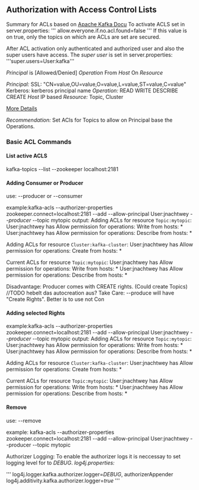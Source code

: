 ## Authorization with Access Control Lists ##

Summary for ACLs based on [Apache Kafka Docu](https://kafka.apache.org/documentation/#security_authz)
To activate ACLS set in server.properties:
'''
allow.everyone.if.no.acl.found=false
'''
If this value is on true, only the topics on which are ACLs are set are secured.

After ACL activation only authenticated and authorized user and also the super users have access.
The *super user* is set in server.properties:
'''super.users=User:kafka'''

*Principal* is [Allowed/Denied] *Operation* From *Host* On *Resource*

*Principal:*
	SSL: "CN=value,OU=value,O=value,L=value,ST=value,C=value"
	Kerberos: kerberos principal name
*Operation:*
	READ
	WRITE
  DESCRIBE
	CREATE
*Host*
	IP based
*Resource:*
	Topic, Cluster


[More Details](https://kafka.apache.org/documentation/#security_authz_cli)

*Recommendation:* Set ACls for Topics to allow on Principal base the Operations.

### Basic ACL Commands ###

#### List active ACLS ####
kafka-topics --list --zookeeper localhost:2181

#### Adding Consumer or Producer ####
use: --producer or --consumer

example:kafka-acls --authorizer-properties zookeeper.connect=localhost:2181 --add --allow-principal User:jnachtwey *--producer* --topic mytopic
output:
Adding ACLs for resource `Topic:mytopic`:
        User:jnachtwey has Allow permission for operations: Write from hosts: *
        User:jnachtwey has Allow permission for operations: Describe from hosts: *

Adding ACLs for resource `Cluster:kafka-cluster`:
        User:jnachtwey has Allow permission for operations: Create from hosts: *

Current ACLs for resource `Topic:mytopic`:
        User:jnachtwey has Allow permission for operations: Write from hosts: *
        User:jnachtwey has Allow permission for operations: Describe from hosts: *


Disadvantage: Producer comes with CREATE rights. (Could create Topics) //TODO hebelt das autocreation aus?
Take Care: --produce will have "Create Rights". Better is to use not Con

#### Adding selected Rights ####



example:kafka-acls --authorizer-properties zookeeper.connect=localhost:2181 --add --allow-principal User:jnachtwey *--producer* --topic mytopic
output:
Adding ACLs for resource `Topic:mytopic`:
        User:jnachtwey has Allow permission for operations: Write from hosts: *
        User:jnachtwey has Allow permission for operations: Describe from hosts: *

Adding ACLs for resource `Cluster:kafka-cluster`:
        User:jnachtwey has Allow permission for operations: Create from hosts: *

Current ACLs for resource `Topic:mytopic`:
        User:jnachtwey has Allow permission for operations: Write from hosts: *
        User:jnachtwey has Allow permission for operations: Describe from hosts: *
#### Remove ####
use: --remove

example: kafka-acls --authorizer-properties zookeeper.connect=localhost:2181 --add --allow-principal User:jnachtwey --producer --topic mytopic


Authorizer Logging:
To enable the authorizer logs it is neccessay to set logging level for to *DEBUG*.
*log4j.properties:*

'''
log4j.logger.kafka.authorizer.logger=*DEBUG*, authorizerAppender
log4j.additivity.kafka.authorizer.logger=*true*
'''
